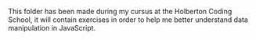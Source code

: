 This folder has been made during my cursus at the Holberton Coding School, it will
 contain exercises in order to help me better understand data manipulation in JavaScript.